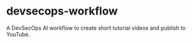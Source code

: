 # devsecops-workflow
A DevSecOps AI workflow to create short tutorial videos and publish to YouTube.

